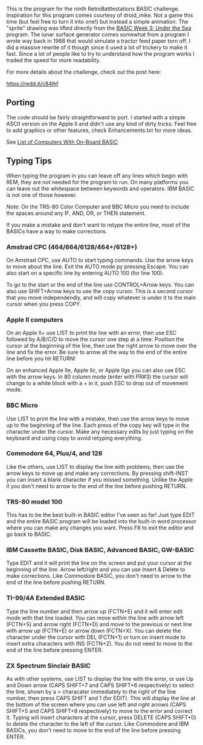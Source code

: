 This is the program for the ninth RetroBattlestations BASIC
challenge. Inspiration for this program comes courtesy of
droid_mike. Not a game this time (but feel free to turn it into one!)
but instead a simple animation. The "sprite" drawing was lifted
directly from the [BASIC Week 3: Under the
Sea](https://github.com/RetroBattlestations/UnderTheSea) program. The
lunar surface generator comes somewhat from a program I wrote way back
in 1988 that would simulate a tractor feed paper torn off. I did a
massive rewrite of it though since it used a lot of trickery to make
it fast. Since a lot of people like to try to understand how the
program works I traded the speed for more readability.

For more details about the challenge, check out the post here:

  https://redd.it/c84lhf

## Porting ##

The code should be fairly straightforward to port. I started with a
simple ASCII version on the Apple II and didn't use any kind of dirty
tricks. Feel free to add graphics or other features, check
Enhancements.txt for more ideas.

See [List of Computers With On-Board BASIC](https://en.wikipedia.org/wiki/List_of_Computers_With_On-Board_BASIC)

## Typing Tips ##

When typing the program in you can leave off any lines which begin
with REM, they are not needed for the program to run. On many
platforms you can leave out the whitespace between keywords and
operators. IBM BASIC is not one of those however.

*Note*: On the TRS-80 Color Computer and BBC Micro you need to include
      the spaces around any IF, AND, OR, or THEN statement.

If you make a mistake and don't want to retype the entire line, most
of the BASICs have a way to make corrections.

### Amstrad CPC (464/664/6128/464+/6128+) ###

  On Amstrad CPC, use AUTO to start typing commands. Use the arrow keys
  to move about the line. Exit the AUTO mode py pressing Escape. You can
  also start on a specific line by entering AUTO 100 (for line 100).

  To go to the start or the end of the line use CONTROL+Arrow keys. You
  can also use SHIFT+Arrow keys to use the copy cursor. This is a second
  cursor that you move independendly, and will copy whatever is under it
  to the main cursor when you press COPY.

### Apple II computers ###

  On an Apple II+ use LIST <line number> to print the line with an
  error, then use ESC followed by A/B/C/D to move the cursor one step
  at a time. Position the cursor at the beginning of the line, then
  use the right arrow to move over the line and fix the error. Be sure
  to arrow all the way to the end of the entire line before you hit
  RETURN!

  On an enhanced Apple IIe, Apple IIc, or Apple IIgs you can also use
  ESC with the arrow keys. In 80 column mode (enter with PR#3) the
  cursor will change to a white block with a + in it, push ESC to drop
  out of movement mode.

### BBC Micro ###

  Use LIST <line number> to print the line with a mistake, then use
  the arrow keys to move up to the beginning of the line. Each press
  of the copy key will type in the character under the cursor. Make
  any necessary edits by just typing on the keyboard and using copy to
  avoid retyping everything.

### Commodore 64, Plus/4, and 128 ###

  Like the others, use LIST <line number> to display the line with
  problems, then use the arrow keys to move up and make any
  corrections. By pressing shift-INST you can insert a blank character
  if you missed something. Unlike the Apple II you don't need to arrow
  to the end of the line before pushing RETURN.

### TRS-80 model 100 ###

  This has to be the best built-in BASIC editor I've seen so far! Just
  type EDIT and the entire BASIC program will be loaded into the
  built-in word processor where you can make any changes you
  want. Press F8 to exit the editor and go back to BASIC.

### IBM Cassette BASIC, Disk BASIC, Advanced BASIC, GW-BASIC ###

  Type EDIT <line number> and it will print the line on the screen and
  put your cursor at the beginning of the line. Arrow left/right and
  you can use Insert & Delete to make corrections. Like Commodore
  BASIC, you don't need to arrow to the end of the line before pushing
  RETURN.

### TI-99/4A Extended BASIC ###

  Type the line number and then arrow up (FCTN+E) and it will enter
  edit mode with that line loaded.  You can move within the line with
  arrow left (FCTN+S) and arrow right (FCTN+D) and move to the
  previous or next line with arrow up (FCTN+E) or arrow down (FCTN+X).
  You can delete the character under the cursor with DEL (FCTN+1) or
  turn on insert mode to insert extra characters with INS (FCTN+2).
  You do not need to move to the end of the line before pressing
  ENTER.

### ZX Spectrum Sinclair BASIC ###

  As with other systems, use LIST <line number> to display the line with
  the error, or use Up and Down arrow (CAPS SHIFT+7 and CAPS SHIFT+6
  respectively) to select the line, shown by a > characater immediately
  to the right of the line number, then press CAPS SHIFT and 1 (for EDIT).
  This will display the line at the bottom of the screen where you can
  use left and right arrows (CAPS SHIFT+5 and CAPS SHIFT+8 respectively)
  to move to the error and correct it. Typing will insert characters at
  the cursor, press DELETE (CAPS SHIFT+0) to delete the character to the
  left of the cursor. Like Commodore and IBM BASICs, you don't need to
  move to the end of the line before pressing ENTER.
